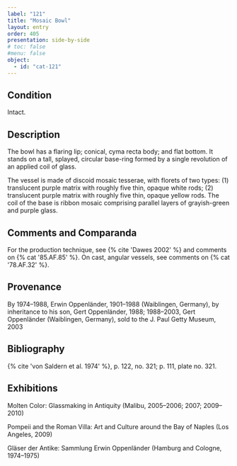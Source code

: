```yaml
---
label: "121"
title: "Mosaic Bowl"
layout: entry
order: 405
presentation: side-by-side
# toc: false
#menu: false 
object:
  - id: "cat-121"
---
```


## Condition

Intact.

## Description

The bowl has a flaring lip; conical, cyma recta body; and flat bottom. It stands on a tall, splayed, circular base-ring formed by a single revolution of an applied coil of glass.

The vessel is made of discoid mosaic tesserae, with florets of two types: (1) translucent purple matrix with roughly five thin, opaque white rods; (2) translucent purple matrix with roughly five thin, opaque yellow rods. The coil of the base is ribbon mosaic comprising parallel layers of grayish-green and purple glass.

## Comments and Comparanda

For the production technique, see {% cite 'Dawes 2002' %} and comments on {% cat '85.AF.85' %}. On cast, angular vessels, see comments on {% cat '78.AF.32' %}.

## Provenance

By 1974–1988, Erwin Oppenländer, 1901–1988 (Waiblingen, Germany), by inheritance to his son, Gert Oppenländer, 1988; 1988–2003, Gert Oppenländer (Waiblingen, Germany), sold to the J. Paul Getty Museum, 2003

## Bibliography

{% cite 'von Saldern et al. 1974' %}, p. 122, no. 321; p. 111, plate no. 321.

## Exhibitions

Molten Color: Glassmaking in Antiquity (Malibu, 2005–2006; 2007; 2009–2010)

Pompeii and the Roman Villa: Art and Culture around the Bay of Naples (Los Angeles, 2009)

Gläser der Antike: Sammlung Erwin Oppenländer (Hamburg and Cologne, 1974–1975)